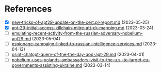 # References

* [x] [new-tricks-of-apt29-update-on-the-cert.pl-report.md](new-tricks-of-apt29-update-on-the-cert.pl-report.md "mention") (2023-05-25)
* [x] [apt-29-initial-access-killchain-mitre-att-ck-mapping.md](apt-29-initial-access-killchain-mitre-att-ck-mapping.md "mention") (2023-05-24)
* [ ] [emulating-recent-activity-from-the-russian-adversary-nobelium-apt29.md](emulating-recent-activity-from-the-russian-adversary-nobelium-apt29.md "mention") (2023-05-04)
* [ ] [espionage-campaign-linked-to-russian-intelligence-services.md](espionage-campaign-linked-to-russian-intelligence-services.md "mention") (2023-04-13)
* [ ] [osint-chatgpt-query-of-the-the-day-qod-apt-29.md](osint-chatgpt-query-of-the-the-day-qod-apt-29.md "mention") (2023-04-01)
* [ ] [nobelium-uses-polands-ambassadors-visit-to-the-u.s.-to-target-eu-governments-assisting-ukraine.md](nobelium-uses-polands-ambassadors-visit-to-the-u.s.-to-target-eu-governments-assisting-ukraine.md "mention") (2023-03-14)
